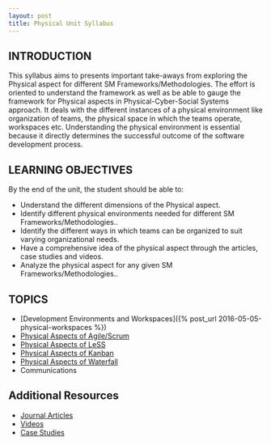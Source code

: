 ```yaml
---
layout: post
title: Physical Unit Syllabus
---
```


## INTRODUCTION

This syllabus aims to presents important take-aways from exploring the Physical aspect for different SM Frameworks/Methodologies. 
The effort is oriented to understand the framework as well as be able to gauge the framework for Physical aspects in Physical-Cyber-Social Systems approach. 
It deals with the different instances of a physical environment like organization of teams, the physical space in which the teams operate, workspaces etc.
Understanding the physical environment is essential because it directly determines the successful outcome of the software development process. 



## LEARNING OBJECTIVES

By the end of the unit, the student should be able to:

  -	Understand the different dimensions of the Physical aspect.
  -	Identify different physical environments needed for different SM Frameworks/Methodologies..
  -	Identify the different ways in which teams can be organized to suit varying organizational needs.
  -	Have a comprehensive idea of the physical aspect through the articles, case studies and videos.
  -	Analyze the physical aspect for any given SM Frameworks/Methodologies..


## TOPICS

  - [Development Environments and Workspaces]({% post_url 2016-05-05-physical-workspaces %})
  - [Physical Aspects of Agile/Scrum](http://css566.github.io/2016/04/28/agile_physical.html)
  - [Physical Aspects of LeSS](http://css566.github.io/2016/04/26/less_physical.html)
  - [Physical Aspects of Kanban](http://css566.github.io/2016/04/28/agile_Kanban.html)
  - [Physical Aspects of Waterfall](http://css566.github.io/2016/05/03/waterfall_physical.html)
  - Communications
    
## Additional Resources

  - [Journal Articles](http://css566.github.io/2016/04/28/PhysicalAspects_Articles.html)
  - [Videos](https://css566.github.io/2016/04/28/PhysicalAspects_Videos.html) 
  - [Case Studies](http://css566.github.io/2016/04/28/PhysicalAspects_CaseStudies.html)
        
